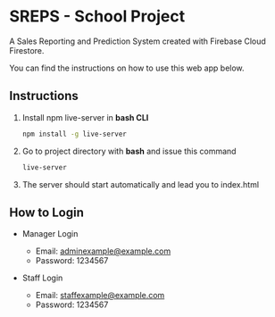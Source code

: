 # SREPS - School Project
A Sales Reporting and Prediction System created with Firebase Cloud Firestore.

You can find the instructions on how to use this web app below.

## Instructions

1. Install npm live-server in **bash CLI**

   ```bash
   npm install -g live-server
   ```

2. Go to project directory with **bash** and issue this command

   ```bash
   live-server
   ```

3. The server should start automatically and lead you to index.html 



## How to Login
* Manager Login
  * Email: adminexample@example.com
  * Password: 1234567

* Staff Login
  * Email: staffexample@example.com
  * Password: 1234567



# 

